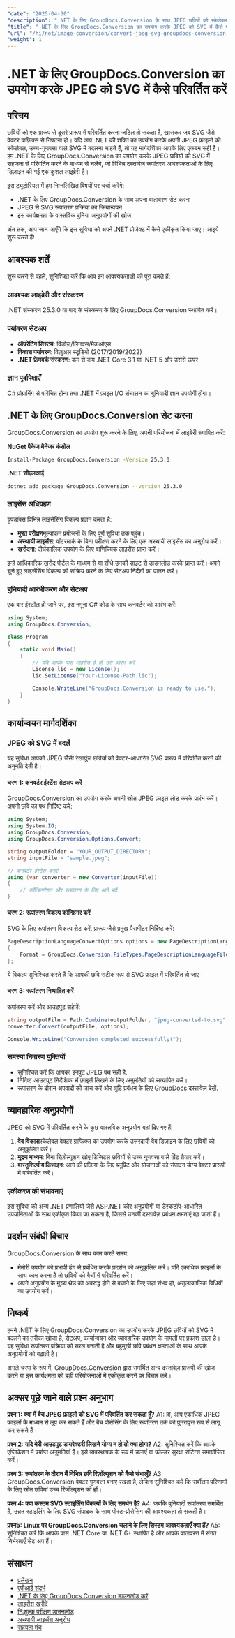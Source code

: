```yaml
---
"date": "2025-04-30"
"description": ".NET के लिए GroupDocs.Conversion के साथ JPEG छवियों को स्केलेबल SVG में कुशलतापूर्वक परिवर्तित करना सीखें। यह मार्गदर्शिका सेटअप, रूपांतरण चरण और व्यावहारिक अनुप्रयोगों को शामिल करती है।"
"title": ".NET के लिए GroupDocs.Conversion का उपयोग करके JPEG को SVG में कैसे परिवर्तित करें एक चरण-दर-चरण मार्गदर्शिका"
"url": "/hi/net/image-conversion/convert-jpeg-svg-groupdocs-conversion-net/"
"weight": 1
---
```


# .NET के लिए GroupDocs.Conversion का उपयोग करके JPEG को SVG में कैसे परिवर्तित करें

## परिचय
छवियों को एक प्रारूप से दूसरे प्रारूप में परिवर्तित करना जटिल हो सकता है, खासकर जब SVG जैसे वेक्टर ग्राफ़िक्स से निपटना हो। यदि आप .NET की शक्ति का उपयोग करके अपनी JPEG फ़ाइलों को स्केलेबल, उच्च-गुणवत्ता वाले SVG में बदलना चाहते हैं, तो यह मार्गदर्शिका आपके लिए एकदम सही है। हम .NET के लिए GroupDocs.Conversion का उपयोग करके JPEG छवियों को SVG में सहजता से परिवर्तित करने के माध्यम से चलेंगे, जो विभिन्न दस्तावेज़ रूपांतरण आवश्यकताओं के लिए डिज़ाइन की गई एक कुशल लाइब्रेरी है।

इस ट्यूटोरियल में हम निम्नलिखित विषयों पर चर्चा करेंगे:
- .NET के लिए GroupDocs.Conversion के साथ अपना वातावरण सेट करना
- JPEG से SVG रूपांतरण प्रक्रिया का क्रियान्वयन
- इस कार्यक्षमता के वास्तविक दुनिया अनुप्रयोगों की खोज

अंत तक, आप जान जाएँगे कि इस सुविधा को अपने .NET प्रोजेक्ट में कैसे एकीकृत किया जाए। आइये शुरू करते हैं!

## आवश्यक शर्तें
शुरू करने से पहले, सुनिश्चित करें कि आप इन आवश्यकताओं को पूरा करते हैं:

### आवश्यक लाइब्रेरी और संस्करण
.NET संस्करण 25.3.0 या बाद के संस्करण के लिए GroupDocs.Conversion स्थापित करें।

### पर्यावरण सेटअप
- **ऑपरेटिंग सिस्टम**: विंडोज़/लिनक्स/मैकओएस
- **विकास पर्यावरण**: विज़ुअल स्टूडियो (2017/2019/2022)
- **.NET फ्रेमवर्क संस्करण**: कम से कम .NET Core 3.1 या .NET 5 और उससे ऊपर

### ज्ञान पूर्वापेक्षाएँ
C# प्रोग्रामिंग से परिचित होना तथा .NET में फ़ाइल I/O संचालन का बुनियादी ज्ञान उपयोगी होगा।

## .NET के लिए GroupDocs.Conversion सेट करना
GroupDocs.Conversion का उपयोग शुरू करने के लिए, अपनी परियोजना में लाइब्रेरी स्थापित करें:

**NuGet पैकेज मैनेजर कंसोल**
```bash
Install-Package GroupDocs.Conversion -Version 25.3.0
```

**.NET सीएलआई**
```bash
dotnet add package GroupDocs.Conversion --version 25.3.0
```

### लाइसेंस अधिग्रहण
ग्रुपडॉक्स विभिन्न लाइसेंसिंग विकल्प प्रदान करता है:
- **मुफ्त परीक्षण**मूल्यांकन प्रयोजनों के लिए पूर्ण सुविधा तक पहुंच।
- **अस्थायी लाइसेंस**: वॉटरमार्क के बिना परीक्षण करने के लिए एक अस्थायी लाइसेंस का अनुरोध करें।
- **खरीदना**: दीर्घकालिक उपयोग के लिए वाणिज्यिक लाइसेंस प्राप्त करें।

इन्हें आधिकारिक खरीद पोर्टल के माध्यम से या सीधे उनकी साइट से डाउनलोड करके प्राप्त करें। अपने चुने हुए लाइसेंसिंग विकल्प को सक्रिय करने के लिए सेटअप निर्देशों का पालन करें।

### बुनियादी आरंभीकरण और सेटअप
एक बार इंस्टॉल हो जाने पर, इस नमूना C# कोड के साथ कनवर्टर को आरंभ करें:
```csharp
using System;
using GroupDocs.Conversion;

class Program
{
    static void Main()
    {
        // यदि आपके पास लाइसेंस है तो उसे आरंभ करें
        License lic = new License();
        lic.SetLicense("Your-License-Path.lic");

        Console.WriteLine("GroupDocs.Conversion is ready to use.");
    }
}
```

## कार्यान्वयन मार्गदर्शिका
### JPEG को SVG में बदलें
यह सुविधा आपको JPEG जैसी रेखापुंज छवियों को वेक्टर-आधारित SVG प्रारूप में परिवर्तित करने की अनुमति देती है।

#### चरण 1: कनवर्टर इंस्टेंस सेटअप करें
GroupDocs.Conversion का उपयोग करके अपनी स्रोत JPEG फ़ाइल लोड करके प्रारंभ करें। अपनी छवि का पथ निर्दिष्ट करें:
```csharp
using System;
using System.IO;
using GroupDocs.Conversion;
using GroupDocs.Conversion.Options.Convert;

string outputFolder = "YOUR_OUTPUT_DIRECTORY";
string inputFile = "sample.jpeg";

// कनवर्टर इंस्टेंस बनाएं
using (var converter = new Converter(inputFile))
{
    // कॉन्फ़िगरेशन और रूपांतरण के लिए आगे बढ़ें
}
```

#### चरण 2: रूपांतरण विकल्प कॉन्फ़िगर करें
SVG के लिए रूपांतरण विकल्प सेट करें, प्रारूप जैसे प्रमुख पैरामीटर निर्दिष्ट करें:
```csharp
PageDescriptionLanguageConvertOptions options = new PageDescriptionLanguageConvertOptions
{
    Format = GroupDocs.Conversion.FileTypes.PageDescriptionLanguageFileType.Svg
};
```
ये विकल्प सुनिश्चित करते हैं कि आपकी छवि सटीक रूप से SVG फ़ाइल में परिवर्तित हो जाए।

#### चरण 3: रूपांतरण निष्पादित करें
रूपांतरण करें और आउटपुट सहेजें:
```csharp
string outputFile = Path.Combine(outputFolder, "jpeg-converted-to.svg");
converter.Convert(outputFile, options);

Console.WriteLine("Conversion completed successfully!");
```

### समस्या निवारण युक्तियों
- सुनिश्चित करें कि आपका इनपुट JPEG पथ सही है.
- निर्दिष्ट आउटपुट निर्देशिका में फ़ाइलें लिखने के लिए अनुमतियों को सत्यापित करें।
- रूपांतरण के दौरान अपवादों की जांच करें और त्रुटि प्रबंधन के लिए GroupDocs दस्तावेज़ देखें.

## व्यावहारिक अनुप्रयोगों
JPEG को SVG में परिवर्तित करने के कुछ वास्तविक अनुप्रयोग यहां दिए गए हैं:
1. **वेब विकास**स्केलेबल वेक्टर ग्राफिक्स का उपयोग करके उत्तरदायी वेब डिज़ाइन के लिए छवियों को अनुकूलित करें।
2. **मुद्रण माध्यम**: बिना रिज़ोल्यूशन खोए डिजिटल छवियों से उच्च गुणवत्ता वाले प्रिंट तैयार करें।
3. **वास्तुशिल्पीय डिज़ाइन**: आगे की प्रक्रिया के लिए ब्लूप्रिंट और योजनाओं को संपादन योग्य वेक्टर प्रारूपों में परिवर्तित करें।

### एकीकरण की संभावनाएं
इस सुविधा को अन्य .NET प्रणालियों जैसे ASP.NET कोर अनुप्रयोगों या डेस्कटॉप-आधारित उपयोगिताओं के साथ एकीकृत किया जा सकता है, जिससे उनकी दस्तावेज़ प्रबंधन क्षमताएं बढ़ जाती हैं।

## प्रदर्शन संबंधी विचार
GroupDocs.Conversion के साथ काम करते समय:
- मेमोरी उपयोग को प्रभावी ढंग से प्रबंधित करके प्रदर्शन को अनुकूलित करें। यदि एकाधिक फ़ाइलों के साथ काम करना है तो छवियों को बैचों में परिवर्तित करें।
- अपने अनुप्रयोग के मुख्य थ्रेड को अवरुद्ध होने से बचाने के लिए जहां संभव हो, अतुल्यकालिक विधियों का उपयोग करें।

## निष्कर्ष
हमने .NET के लिए GroupDocs.Conversion का उपयोग करके JPEG छवियों को SVG में बदलने का तरीका खोजा है, सेटअप, कार्यान्वयन और व्यावहारिक उपयोग के मामलों पर प्रकाश डाला है। यह सुविधा रूपांतरण प्रक्रिया को सरल बनाती है और बहुमुखी छवि प्रबंधन क्षमताओं के साथ आपके अनुप्रयोगों को बढ़ाती है।

अगले चरण के रूप में, GroupDocs.Conversion द्वारा समर्थित अन्य दस्तावेज़ प्रारूपों की खोज करने या इस कार्यक्षमता को बड़ी परियोजनाओं में एकीकृत करने पर विचार करें।

## अक्सर पूछे जाने वाले प्रश्न अनुभाग
**प्रश्न 1: क्या मैं बैच JPEG फ़ाइलों को SVG में परिवर्तित कर सकता हूँ?**
A1: हां, आप एकाधिक JPEG फ़ाइलों के माध्यम से लूप कर सकते हैं और बैच प्रोसेसिंग के लिए रूपांतरण तर्क को पुनरावृत्त रूप से लागू कर सकते हैं।

**प्रश्न 2: यदि मेरी आउटपुट डायरेक्टरी लिखने योग्य न हो तो क्या होगा?**
A2: सुनिश्चित करें कि आपके एप्लिकेशन में पर्याप्त अनुमतियाँ हैं। इसे व्यवस्थापक के रूप में चलाएँ या फ़ोल्डर सुरक्षा सेटिंग्स समायोजित करें।

**प्रश्न 3: रूपांतरण के दौरान मैं विभिन्न छवि रिज़ॉल्यूशन को कैसे संभालूँ?**
A3: GroupDocs.Conversion वेक्टर गुणवत्ता बनाए रखता है, लेकिन सुनिश्चित करें कि सर्वोत्तम परिणामों के लिए स्रोत छवियां उच्च रिज़ॉल्यूशन की हों।

**प्रश्न 4: क्या कस्टम SVG स्टाइलिंग विकल्पों के लिए समर्थन है?**
A4: जबकि बुनियादी रूपांतरण समर्थित है, उन्नत स्टाइलिंग के लिए SVG संपादक के साथ पोस्ट-प्रोसेसिंग की आवश्यकता हो सकती है।

**प्रश्न5: Linux पर GroupDocs.Conversion चलाने के लिए सिस्टम आवश्यकताएँ क्या हैं?**
A5: सुनिश्चित करें कि आपके पास .NET Core या .NET 6+ स्थापित है और आपके वातावरण में संगत निर्भरताएँ सेट अप हैं।

## संसाधन
- [प्रलेखन](https://docs.groupdocs.com/conversion/net/)
- [एपीआई संदर्भ](https://reference.groupdocs.com/conversion/net/)
- [.NET के लिए GroupDocs.Conversion डाउनलोड करें](https://releases.groupdocs.com/conversion/net/)
- [लाइसेंस खरीदें](https://purchase.groupdocs.com/buy)
- [निःशुल्क परीक्षण डाउनलोड](https://releases.groupdocs.com/conversion/net/)
- [अस्थायी लाइसेंस अनुरोध](https://purchase.groupdocs.com/temporary-license/)
- [सहयता मंच](https://forum.groupdocs.com/c/conversion/10)